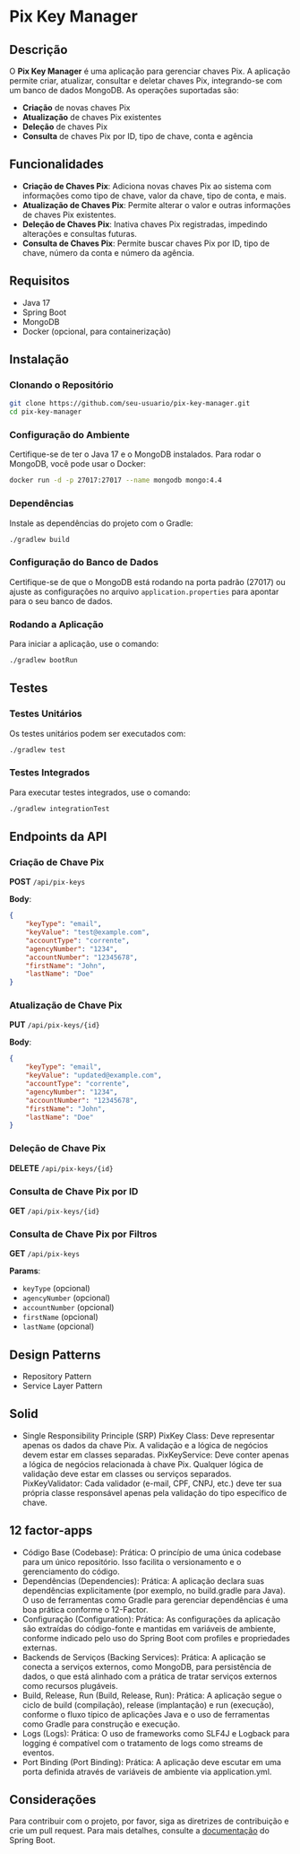 # Pix Key Manager

## Descrição

O **Pix Key Manager** é uma aplicação para gerenciar chaves Pix. A aplicação permite criar, atualizar, consultar e deletar chaves Pix, integrando-se com um banco de dados MongoDB. As operações suportadas são:

- **Criação** de novas chaves Pix
- **Atualização** de chaves Pix existentes
- **Deleção** de chaves Pix
- **Consulta** de chaves Pix por ID, tipo de chave, conta e agência

## Funcionalidades

- **Criação de Chaves Pix**: Adiciona novas chaves Pix ao sistema com informações como tipo de chave, valor da chave, tipo de conta, e mais.
- **Atualização de Chaves Pix**: Permite alterar o valor e outras informações de chaves Pix existentes.
- **Deleção de Chaves Pix**: Inativa chaves Pix registradas, impedindo alterações e consultas futuras.
- **Consulta de Chaves Pix**: Permite buscar chaves Pix por ID, tipo de chave, número da conta e número da agência.

## Requisitos

- Java 17
- Spring Boot
- MongoDB
- Docker (opcional, para containerização)

## Instalação

### Clonando o Repositório

```bash
git clone https://github.com/seu-usuario/pix-key-manager.git
cd pix-key-manager
```

### Configuração do Ambiente

Certifique-se de ter o Java 17 e o MongoDB instalados. Para rodar o MongoDB, você pode usar o Docker:

```bash
docker run -d -p 27017:27017 --name mongodb mongo:4.4
```

### Dependências

Instale as dependências do projeto com o Gradle:

```bash
./gradlew build
```

### Configuração do Banco de Dados

Certifique-se de que o MongoDB está rodando na porta padrão (27017) ou ajuste as configurações no arquivo `application.properties` para apontar para o seu banco de dados.

### Rodando a Aplicação

Para iniciar a aplicação, use o comando:

```bash
./gradlew bootRun
```

## Testes

### Testes Unitários

Os testes unitários podem ser executados com:

```bash
./gradlew test
```

### Testes Integrados

Para executar testes integrados, use o comando:

```bash
./gradlew integrationTest
```

## Endpoints da API

### Criação de Chave Pix

**POST** `/api/pix-keys`

**Body**:

```json
{
    "keyType": "email",
    "keyValue": "test@example.com",
    "accountType": "corrente",
    "agencyNumber": "1234",
    "accountNumber": "12345678",
    "firstName": "John",
    "lastName": "Doe"
}
```

### Atualização de Chave Pix

**PUT** `/api/pix-keys/{id}`

**Body**:

```json
{
    "keyType": "email",
    "keyValue": "updated@example.com",
    "accountType": "corrente",
    "agencyNumber": "1234",
    "accountNumber": "12345678",
    "firstName": "John",
    "lastName": "Doe"
}
```

### Deleção de Chave Pix

**DELETE** `/api/pix-keys/{id}`

### Consulta de Chave Pix por ID

**GET** `/api/pix-keys/{id}`

### Consulta de Chave Pix por Filtros

**GET** `/api/pix-keys`

**Params**:

- `keyType` (opcional)
- `agencyNumber` (opcional)
- `accountNumber` (opcional)
- `firstName` (opcional)
- `lastName` (opcional)

## Design Patterns
- Repository Pattern
- Service Layer Pattern
## Solid
- Single Responsibility Principle (SRP)
 PixKey Class: Deve representar apenas os dados da chave Pix. A validação e a lógica de negócios devem estar em classes separadas.
 PixKeyService: Deve conter apenas a lógica de negócios relacionada à chave Pix. Qualquer lógica de validação deve estar em classes ou serviços separados.
 PixKeyValidator: Cada validador (e-mail, CPF, CNPJ, etc.) deve ter sua própria classe responsável apenas pela validação do tipo específico de chave.
## 12 factor-apps
- Código Base (Codebase):
Prática: O princípio de uma única codebase para um único repositório. Isso facilita o versionamento e o gerenciamento do código.
- Dependências (Dependencies):
Prática: A aplicação declara suas dependências explicitamente (por exemplo, no build.gradle para Java). O uso de ferramentas como Gradle para gerenciar dependências é uma boa prática conforme o 12-Factor.
- Configuração (Configuration):
Prática: As configurações da aplicação são extraídas do código-fonte e mantidas em variáveis de ambiente, conforme indicado pelo uso do Spring Boot com profiles e propriedades externas.
- Backends de Serviços (Backing Services):
Prática: A aplicação se conecta a serviços externos, como MongoDB, para persistência de dados, o que está alinhado com a prática de tratar serviços externos como recursos plugáveis.
- Build, Release, Run (Build, Release, Run):
Prática: A aplicação segue o ciclo de build (compilação), release (implantação) e run (execução), conforme o fluxo típico de aplicações Java e o uso de ferramentas como Gradle para construção e execução.
- Logs (Logs):
Prática: O uso de frameworks como SLF4J e Logback para logging é compatível com o tratamento de logs como streams de eventos.
- Port Binding (Port Binding):
Prática: A aplicação deve escutar em uma porta definida através de variáveis de ambiente via application.yml.

## Considerações

Para contribuir com o projeto, por favor, siga as diretrizes de contribuição e crie um pull request. Para mais detalhes, consulte a [documentação](https://docs.spring.io/spring-boot/docs/current/reference/htmlsingle/) do Spring Boot.
